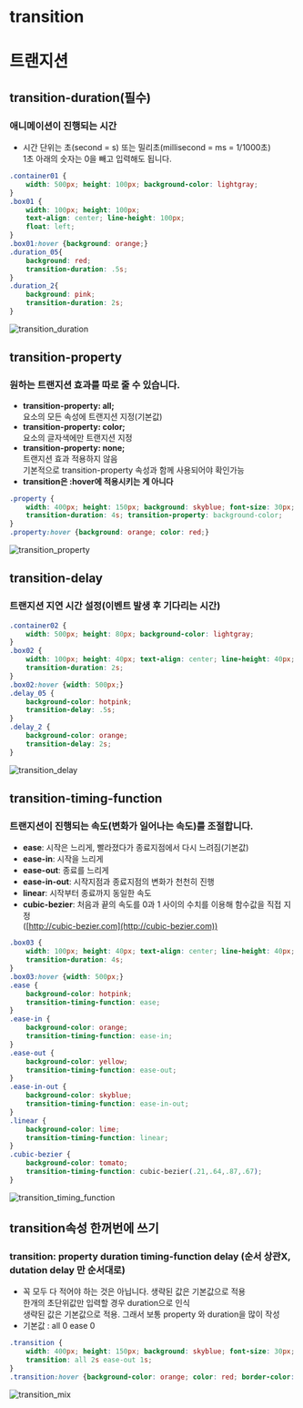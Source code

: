 # transition

# 트랜지션

## transition-duration(필수)

### 애니메이션이 진행되는 시간

- 시간 단위는 초(second = s) 또는 밀리초(millisecond = ms = 1/1000초)  
1초 아래의 숫자는 0을 빼고 입력해도 됩니다.

```css
.container01 {
    width: 500px; height: 100px; background-color: lightgray;
}
.box01 {
    width: 100px; height: 100px;
    text-align: center; line-height: 100px;
    float: left;
}
.box01:hover {background: orange;}
.duration_05{
    background: red;
    transition-duration: .5s;
}
.duration_2{
    background: pink;
    transition-duration: 2s;
}
```

![transition_duration](../images/transition_duration.png)


## transition-property

### 원하는 트랜지션 효과를 따로 줄 수 있습니다.

- **transition-property: all;**  
요소의 모든 속성에 트랜지션 지정(기본값)
- **transition-property: color;**  
요소의 글자색에만 트랜지션 지정
- **transition-property: none;**  
트랜지션 효과 적용하지 않음  
기본적으로 transition-property 속성과 함께 사용되어야 확인가능
- **transition은 :hover에 적용시키는 게 아니다**

```css
.property {
    width: 400px; height: 150px; background: skyblue; font-size: 30px; text-align: center; line-height: 150px; font-weight: bold; 
    transition-duration: 4s; transition-property: background-color;
}
.property:hover {background: orange; color: red;}
```

![transition_property](../images/transition_property.png)


## transition-delay

### 트랜지션 지연 시간 설정(이벤트 발생 후 기다리는 시간)

```css
.container02 {
    width: 500px; height: 80px; background-color: lightgray;
}
.box02 {
    width: 100px; height: 40px; text-align: center; line-height: 40px; 
    transition-duration: 2s;
}
.box02:hover {width: 500px;}
.delay_05 {
	background-color: hotpink; 
	transition-delay: .5s;
}
.delay_2 {
	background-color: orange; 
	transition-delay: 2s;
}
```

![transition_delay](../images/transition_delay.png)


## transition-timing-function

### 트랜지션이 진행되는 속도(변화가 일어나는 속도)를 조절합니다.

- **ease**: 시작은 느리게, 빨라졌다가 종료지점에서 다시 느려짐(기본값)
- **ease-in**: 시작을 느리게
- **ease-out**: 종료를 느리게
- **ease-in-out**: 시작지점과 종료지점의 변화가 천천히 진행
- **linear**: 시작부터 종료까지 동일한 속도
- **cubic-bezier**: 처음과 끝의 속도를 0과 1 사이의 수치를 이용해 함수값을 직접 지정  
([http://cubic-bezier.com](http://cubic-bezier.com))

```css
.box03 {
	width: 100px; height: 40px; text-align: center; line-height: 40px; 
	transition-duration: 4s;
}
.box03:hover {width: 500px;}
.ease {
	background-color: hotpink; 
	transition-timing-function: ease;
}
.ease-in {
	background-color: orange; 
	transition-timing-function: ease-in;
}
.ease-out {
	background-color: yellow; 
	transition-timing-function: ease-out;
}
.ease-in-out {
	background-color: skyblue; 
	transition-timing-function: ease-in-out;
}
.linear {
	background-color: lime; 
	transition-timing-function: linear;
}
.cubic-bezier {
	background-color: tomato; 
	transition-timing-function: cubic-bezier(.21,.64,.87,.67);
}
```

![transition_timing_function](../images/transition_timing_function.png)


## transition속성 한꺼번에 쓰기

### **transition: property duration timing-function delay** (순서 상관X, dutation delay 만 순서대로)

- 꼭 모두 다 적어야 하는 것은 아닙니다. 생략된 값은 기본값으로 적용  
한개의 초단위값만 입력할 경우 duration으로 인식  
생략된 값은 기본값으로 적용. 그래서 보통 property 와 duration을 많이 작성
- 기본값 : all 0 ease 0

```css
.transition {
	width: 400px; height: 150px; background: skyblue; font-size: 30px; text-align: center; line-height: 150px; font-weight: bold; border: 10px solid lime; 
	transition: all 2s ease-out 1s;
}
.transition:hover {background-color: orange; color: red; border-color: cyan; border-radius: 50px;}
```

![transition_mix](../images/transition_mix.png)
